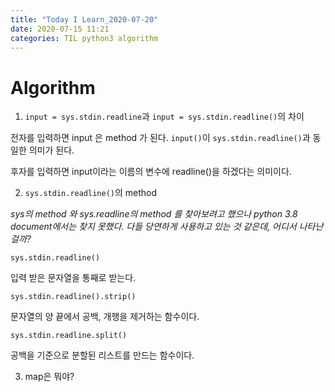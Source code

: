 ```yaml
---
title: "Today I Learn_2020-07-20"
date: 2020-07-15 11:21
categories: TIL python3 algorithm
---
```

# Algorithm


1. `input = sys.stdin.readline`과 `input = sys.stdin.readline()`의 차이

전자를 입력하면 input 은 method 가 된다.
`input()`이 `sys.stdin.readline()`과 동일한 의미가 된다.


후자를 입력하면 input이라는 이름의 변수에 readline()을 하겠다는 의미이다.


2. `sys.stdin.readline()`의 method


*sys의 method 와 sys.readline의 method 를 찾아보려고 했으나 python 3.8 document에서는 찾지 못했다.*
*다들 당연하게 사용하고 있는 것 같은데, 어디서 나타난 걸까?*


`sys.stdin.readline()`


입력 받은 문자열을 통째로 받는다.

`sys.stdin.readline().strip()`


문자열의 양 끝에서 공백, 개행을 제거하는 함수이다.


`sys.stdin.readline.split()`


공백을 기준으로 분할된 리스트를 만드는 함수이다.


3. map은 뭐야?

